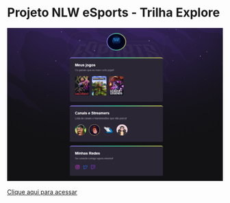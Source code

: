 # Projeto NLW eSports - Trilha Explore

![preview](./Assets/preview.png)

[Clique aqui para acessar](https://emanuelcicero.github.io/NLW-Explore/)
